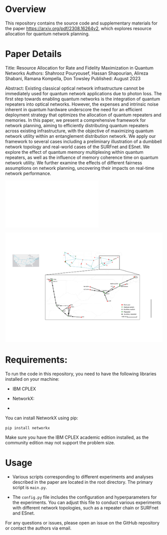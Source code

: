 # Overview
This repository contains the source code and supplementary materials for the paper https://arxiv.org/pdf/2308.16264v2, which explores resource allocation for quantum network planning.

# Paper Details
Title: Resource Allocation for Rate and Fidelity Maximization in Quantum Networks
Authors: Shahrooz Pouryousef, Hassan Shapourian, Alireza Shabani, Ramana Kompella, Don Towsley
Published: August 2023

Abstract: Existing classical optical network infrastructure cannot be immediately used for quantum network applications due to photon loss. The first step towards enabling quantum networks is the integration of quantum repeaters into optical networks. However, the expenses and intrinsic noise inherent in quantum hardware underscore the need for an efficient deployment strategy that optimizes the allocation of quantum repeaters and memories. In this paper, we present a comprehensive framework for network planning, aiming to efficiently distributing quantum repeaters across existing infrastructure, with the objective of maximizing quantum network utility within an entanglement distribution network. We apply our framework to several cases including a preliminary illustration of a dumbbell network topology and real-world cases of the SURFnet and ESnet. We explore the effect of quantum memory multiplexing within quantum repeaters, as well as the influence of memory coherence time on quantum network utility. We further examine the effects of different fairness assumptions on network planning, uncovering their impacts on real-time network performance.


![alt text1][logo]

[logo]: data/esnet.pdf "Repeater placement on ESnet topology"

<img src="https://github.com/pooryousefshahrooz/q_net_planning/blob/main/data/esnet.pdf" align="center" height="350" width="600"/>



# Requirements:
To run the code in this repository, you need to have the following libraries installed on your machine:

* IBM CPLEX

* NetworkX:
* 
You can install NetworkX using pip:

```pip install networkx```

Make sure you have the IBM CPLEX academic edition installed, as the community edition may not support the problem size.

# Usage

* Various scripts corresponding to different experiments and analyses described in the paper are located in the root directory. The primary script is ```main.py```.

* The ```config.py``` file includes the configuration and hyperparameters for the experiments. You can adjust this file to conduct various experiments with different network topologies, such as a repeater chain or SURFnet and ESnet.

For any questions or issues, please open an issue on the GitHub repository or contact the authors via email.

